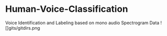 # Human-Voice-Classification
Voice Identification and Labeling based on mono audio Spectrogram Data
![]gits/gitdirs.png
